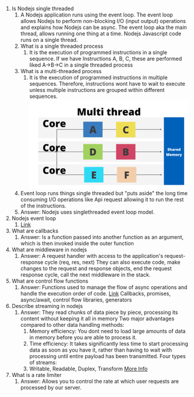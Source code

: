  1. Is Nodejs single threaded
    1. A Nodejs application runs using the event loop. The event loop allows Nodejs to perform non-blocking I/O (input output) operations and explains how Nodejs can be async.
       The event loop aka the main thread, allows running one thing at a time.
       Nodejs Javascript code runs on a single thread.
    2. What is a single threaded process
       1. It is the execution of programmed instructions in a single sequence. 
          If we have Instructions A, B, C, these are performed liked A->B->C in a single threaded process
    3. What is a multi-threaded process
       1. It is the execution of programmed instructions in multiple sequences. Therefore, instructions wont have to wait to execute unless multiple instructions are grouped within different sequences.
          ![img](img_1.png)
    4. Event loop runs things single threaded but "puts aside" the long time consuming I/O operations like Api request allowing it to run the rest of the instructions.
    5. Answer: Nodejs uses singlethreaded event loop model.
 2. Nodejs event loop
    1. [Link](https://nodejs.org/en/docs/guides/event-loop-timers-and-nexttick)
 3. What are callbacks
    1. Answer: Is a function passed into another function as an argument, which is then invoked inside the outer function
 4. What are middleware in nodejs
    1. Answer: A request handler with access to the application's request-response cycle (req, res, next)
       They can also execute code, make changes to the request and response objects, end the request response cycle, call the next middleware in the stack.
 5. What are control flow functions
    1. Answer: Functions used to manage the flow of async operations and handle the execution order of code.
     [Link](https://medium.com/capital-one-tech/node-js-control-flow-an-overview-68f76ef750c3)
     Callbacks, promises, async/await, control flow libraries, generators
 6. Describe streaming in nodejs
    1. Answer: They read chunks of data piece by piece, processing its content without keeping it all in memory
       Two major advantages compared to other data handling methods:
        1. Memory efficiency: You dont need to load large amounts of data in memory before you are able to process it.
        2. Time efficiency: It takes significantly less time to start processing data as soon as you have it, rather than having to wait with processing until entire payload has been transmitted.
        Four types of streams:
        1. Writable, Readable, Duplex, Transform
      [More Info](https://nodesource.com/blog/understanding-streams-in-nodejs/)
 7. What is a rate limiter
    1. Answer: Allows you to control the rate at which user requests are processed by our server.
